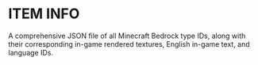 # ITEM INFO
A comprehensive JSON file of all Minecraft Bedrock type IDs, along with their corresponding in-game rendered textures, English in-game text, and language IDs.
